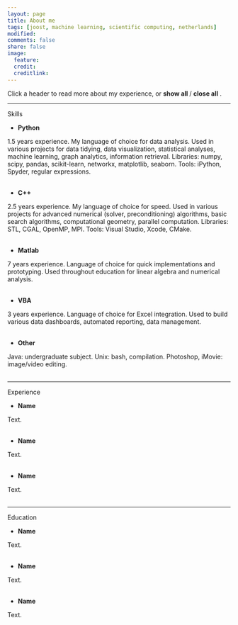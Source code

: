 ```yaml
---
layout: page
title: About me
tags: [joost, machine learning, scientific computing, netherlands]
modified: 
comments: false
share: false
image:
  feature: 
  credit: 
  creditlink: 
---
```


Click a header to read more about my experience, or 
<span style="cursor:hand; cursor:pointer" onClick="openAll()">
  <b> show all </b>
</span> 
/
<span style="cursor:hand; cursor:pointer" onClick="closeAll()">
  <b> close all</b>
</span>
. 

---
Skills

- <div onClick="openClose_skill('p1')" style="cursor:hand; cursor:pointer"><b>Python</b></div>
<div id="p1" class="texter">
  1.5 years experience. My language of choice for data analysis. Used in various projects for data tidying, data visualization, statistical analyses, machine learning, graph analytics, information retrieval. Libraries: numpy, scipy, pandas, scikit-learn, networkx, matplotlib, seaborn. Tools: iPython, Spyder, regular expressions.
<br /><br /></div>

- <div onClick="openClose_skill('p2')" style="cursor:hand; cursor:pointer"><b>C++</b></div>
<div id="p2" class="texter">
  2.5 years experience. My language of choice for speed. Used in various projects for advanced numerical (solver, preconditioning) algorithms, basic search algorithms, computational geometry, parallel computation. Libraries: STL, CGAL, OpenMP, MPI. Tools: Visual Studio, Xcode, CMake.
<br /><br /></div>
 
- <div onClick="openClose_skill('p3')" style="cursor:hand; cursor:pointer"><b>Matlab</b></div>
<div id="p3" class="texter">
  7 years experience. Language of choice for quick implementations and prototyping. Used throughout education for linear algebra and numerical analysis.
<br /><br /></div>

- <div onClick="openClose_skill('p4')" style="cursor:hand; cursor:pointer"><b>VBA</b></div>
<div id="p4" class="texter">
  3 years experience. Language of choice for Excel integration. Used to build various data dashboards, automated reporting, data management. 
<br /><br /></div>

- <div onClick="openClose_skill('p5')" style="cursor:hand; cursor:pointer"><b>Other</b></div>
<div id="p5" class="texter">
  Java: undergraduate subject. Unix: bash, compilation. Photoshop, iMovie: image/video editing.
<br /><br /></div>

---
Experience

- <div onClick="openClose_exp('k1')" style="cursor:hand; cursor:pointer"><b>Name</b></div>
<div id="k1" class="texter">
  Text.
<br /><br /></div>

- <div onClick="openClose_exp('k2')" style="cursor:hand; cursor:pointer"><b>Name</b></div>
<div id="k2" class="texter">
  Text.
<br /><br /></div>

- <div onClick="openClose_exp('k3')" style="cursor:hand; cursor:pointer"><b>Name</b></div>
<div id="k3" class="texter">
  Text.
<br /><br /></div>

--- 
Education

- <div onClick="openClose_edu('l1')" style="cursor:hand; cursor:pointer"><b>Name</b></div>
<div id="l1" class="texter">
  Text.
<br /><br /></div>

- <div onClick="openClose_edu('l2')" style="cursor:hand; cursor:pointer"><b>Name</b></div>
<div id="l2" class="texter">
  Text.
<br /><br /></div>

- <div onClick="openClose_edu('l3')" style="cursor:hand; cursor:pointer"><b>Name</b></div>
<div id="l3" class="texter">
  Text.
<br /><br /></div>
